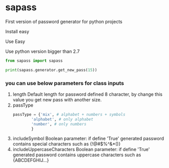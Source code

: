 # sapass

First version of password generator for python projects

Install easy

Use Easy

Use python version bigger than 2.7

```python
from sapass import sapass

print(sapass.generator.get_new_pass(15))
```

### you can use below parameters for class inputs
1. length
    Default length for password defined 8 character, by change this value you get new pass with another size.
2. passType
    ```python
    passType = {'mix', # alphabet + numbers + symbols
            'alphabet', # only alphabet
            'number', # only numbers
            }
    ```
3. includeSymbol
    Boolean parameter: if define 'True' generated password contains special characters such as {!@#$%^&*()}
4. includeUppercaseCharacters
    Boolean parameter: if define 'True' generated password contains uppercase characters such as {ABCDEFGHIJ...}
